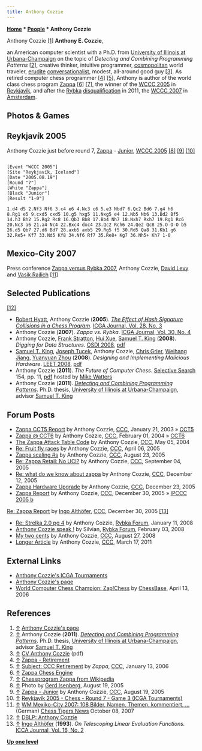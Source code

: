 ```yaml
---
title: Anthony Cozzie
---
```

**[Home](Home "Home") * [People](People "People") * Anthony Cozzie**

[](http://www.acoz.net/) Anthony Cozzie <a id="cite-note-1" href="#cite-ref-1">[1]</a>
**Anthony E. Cozzie**,

an American computer scientist with a Ph.D. from [University of Illinois at Urbana-Champaign](University_of_Illinois_at_Urbana-Champaign "University of Illinois at Urbana-Champaign") on the topic of *Detecting and Combining Programming Patterns* <a id="cite-note-2" href="#cite-ref-2">[2]</a>, creative thinker, intuitive programmer, [cosmopolitan](https://en.wikipedia.org/wiki/Cosmopolitan) world traveler, [erudite](https://en.wikipedia.org/wiki/Erudition) [conversationalist](https://en.wikipedia.org/wiki/Conversation), modest, all-around good guy <a id="cite-note-3" href="#cite-ref-3">[3]</a>. As retired computer chess programmer <a id="cite-note-4" href="#cite-ref-4">[4]</a> <a id="cite-note-5" href="#cite-ref-5">[5]</a>, Anthony is author of the world class chess program [Zappa](Zappa "Zappa") <a id="cite-note-6" href="#cite-ref-6">[6]</a> <a id="cite-note-7" href="#cite-ref-7">[7]</a>, the winner of the [WCCC 2005](WCCC_2005 "WCCC 2005") in [Reykjavík](https://en.wikipedia.org/wiki/Reykjav%C3%ADk), and after the [Rybka](Rybka "Rybka") [disqualification](World_Computer_Chess_Championship#RybkaDisqualification "World Computer Chess Championship") in 2011, the [WCCC 2007](WCCC_2007 "WCCC 2007") in [Amsterdam](https://en.wikipedia.org/wiki/Amsterdam).

## Photos & Games

## Reykjavík 2005

[](File:Anthony2005.JPG)
Anthony Cozzie just before round 7, [Zappa](Zappa "Zappa") - [Junior](Junior "Junior"), [WCCC 2005](WCCC_2005 "WCCC 2005") <a id="cite-note-8" href="#cite-ref-8">[8]</a> <a id="cite-note-9" href="#cite-ref-9">[9]</a> <a id="cite-note-10" href="#cite-ref-10">[10]</a>

```

[Event "WCCC 2005"]
[Site "Reykjavík, Iceland"]
[Date "2005.08.19"]
[Round "7"]
[White "Zappa"]
[Black "Junior"]
[Result "1-0"]

1.d4 d5 2.Nf3 Nf6 3.c4 e6 4.Nc3 c6 5.e3 Nbd7 6.Qc2 Bd6 7.g4 h6 
8.Rg1 e5 9.cxd5 cxd5 10.g5 hxg5 11.Nxg5 e4 12.Nb5 Nb6 13.Bd2 Bf5 
14.h3 Bh2 15.Rg2 Rc8 16.Qb3 Bb8 17.Bb4 Nh7 18.Nxh7 Rxh7 19.Rg1 Rc6 
20.Nc3 a6 21.a4 Nc4 22.Bxc4 dxc4 23.Qc2 Rch6 24.Qe2 Qc8 25.O-O-O b5 
26.d5 Qb7 27.d6 Bd7 28.axb5 axb5 29.Rg5 f5 30.Rd5 Qa8 31.Kb1 g6 
32.Re5+ Kf7 33.Nd5 Kf8 34.Nf6 Rf7 35.Re8+ Kg7 36.Nh5+ Kh7 1-0

```

## Mexico-City 2007

[](http://www.chesstigers.de/index_news.php?id=1269&rubrik=3)
Press conference [Zappa versus Rybka 2007](Zappa_versus_Rybka_2007 "Zappa versus Rybka 2007"), Anthony Cozzie, [David Levy](David_Levy "David Levy") and [Vasik Rajlich](Vasik_Rajlich "Vasik Rajlich") <a id="cite-note-11" href="#cite-ref-11">[11]</a>

## Selected Publications

<a id="cite-note-12" href="#cite-ref-12">[12]</a>

- [Robert Hyatt](Robert_Hyatt "Robert Hyatt"), Anthony Cozzie (**2005**). *[The Effect of Hash Signature Collisions in a Chess Program](http://www.craftychess.com/hyatt/collisions.html)*. [ICGA Journal, Vol. 28, No. 3](ICGA_Journal#18_3 "ICGA Journal")
- Anthony Cozzie (**2007**). *Zappa vs. Rybka*. [ICGA Journal, Vol. 30, No. 4](ICGA_Journal#30_4 "ICGA Journal")
- Anthony Cozzie, [Frank Stratton](http://www.informatik.uni-trier.de/~ley/db/indices/a-tree/s/Stratton:Frank.html), [Hui Xue](http://www.informatik.uni-trier.de/~ley/db/indices/a-tree/x/Xue:Hui.html), [Samuel T. King](Mathematician#STKing "Mathematician") (**2008**). *Digging for Data Structures*. [OSDI 2008](http://www.informatik.uni-trier.de/~ley/db/conf/osdi/osdi2008.html#CozzieSXK08), [pdf](http://www.usenix.org/event/osdi08/tech/full_papers/cozzie/cozzie.pdf)
- [Samuel T. King](Mathematician#STKing "Mathematician"), [Joseph Tucek](http://opera.ucsd.edu/~tucek/), Anthony Cozzie, [Chris Grier](http://www.informatik.uni-trier.de/~ley/db/indices/a-tree/g/Grier:Chris.html), [Weihang Jiang](http://cn.linkedin.com/in/weihangjiang), [Yuanyuan Zhou](http://www.jacobsschool.ucsd.edu/faculty/faculty_bios/index.sfe?fmp_recid=317) (**2008**). *Designing and Implementing Malicious Hardware*. [LEET 2008](http://www.informatik.uni-trier.de/~ley/db/conf/nsdi/leet2008.html#KingTCGJZ08), [pdf](http://www.cs.uiuc.edu/homes/kingst/Research_files/king08.pdf)
- Anthony Cozzie (**2011**). *The Future of Computer Chess*. [Selective Search](Selective_Search "Selective Search") 154, pp. 11, [pdf](http://www.chesscomputeruk.com/SS_154.pdf) hosted by [Mike Watters](Mike_Watters "Mike Watters")
- Anthony Cozzie (**2011**). *[Detecting and Combining Programming Patterns](http://www.ideals.illinois.edu/handle/2142/24358)*. Ph.D. thesis, [University of Illinois at Urbana-Champaign](University_of_Illinois_at_Urbana-Champaign "University of Illinois at Urbana-Champaign"), advisor [Samuel T. King](Mathematician#STKing "Mathematician")

## Forum Posts

- [Zappa CCT5 Report](https://www.stmintz.com/ccc/index.php?id=278632) by Anthony Cozzie, [CCC](CCC "CCC"), January 21, 2003 » [CCT5](CCT5 "CCT5")
- [Zappa @ CCT6](https://www.stmintz.com/ccc/index.php?id=346423) by Anthony Cozzie, [CCC](CCC "CCC"), February 01, 2004 » [CCT6](CCT6 "CCT6")
- [The Zappa Attack Table Code](https://www.stmintz.com/ccc/index.php?id=363519) by Anthony Cozzie, [CCC](CCC "CCC"), May 05, 2004
- [Re: Fruit fly races](https://www.stmintz.com/ccc/index.php?id=419900) by Anthony Cozzie, [CCC](CCC "CCC"), April 06, 2005
- [Zappa scaling #s](https://www.stmintz.com/ccc/index.php?id=444686) by Anthony Cozzie, [CCC](CCC "CCC"), August 23, 2005
- [Re: Zappa Retail: No UCI?](https://www.stmintz.com/ccc/index.php?id=447511) by Anthony Cozzie, [CCC](CCC "CCC"), September 04, 2005
- [Re: what do we know about zappa](https://www.stmintz.com/ccc/index.php?id=469523) by Anthony Cozzie, [CCC](CCC "CCC"), December 12, 2005
- [Zappa Hardware Upgrade](https://www.stmintz.com/ccc/index.php?id=472806) by Anthony Cozzie, [CCC](CCC "CCC"), December 23, 2005
- [Zappa Report](https://www.stmintz.com/ccc/index.php?id=475497) by Anthony Cozzie, [CCC](CCC "CCC"), December 30, 2005 » [IPCCC 2005 b](IPCCC_2005_b "IPCCC 2005 b")

[Re: Zappa Report](https://www.stmintz.com/ccc/index.php?id=475521) by [Ingo Althöfer](Ingo_Alth%C3%B6fer "Ingo Althöfer"), [CCC](CCC "CCC"), December 30, 2005 <a id="cite-note-13" href="#cite-ref-13">[13]</a>

- [Re: Strelka 2.0 pg 4](http://rybkaforum.net/cgi-bin/rybkaforum/topic_show.pl?tid=3006;pg=4) by Anthony Cozzie, [Rybka Forum](Computer_Chess_Forums "Computer Chess Forums"), January 11, 2008
- [Anthony Cozzie speak !](http://rybkaforum.net/cgi-bin/rybkaforum/topic_show.pl?tid=3172) by Silvian, [Rybka Forum](Computer_Chess_Forums "Computer Chess Forums"), February 03, 2008
- [My two cents](http://www.talkchess.com/forum/viewtopic.php?t=23313) by Anthony Cozzie, [CCC](CCC "CCC"), August 27, 2008
- [Longer Article](http://www.talkchess.com/forum/viewtopic.php?t=38440) by Anthony Cozzie, [CCC](CCC "CCC"), March 17, 2011

## External Links

- [Anthony Cozzie's ICGA Tournaments](https://www.game-ai-forum.org/icga-tournaments/person.php?id=53)
- [Anthony Cozzie's page](http://www.acoz.net/)
- [World Computer Chess Champion: Zap!Chess](http://www.chessbase.com/newsdetail.asp?newsid=3043) by [ChessBase](ChessBase "ChessBase"), April 13, 2006

## References

1. <a id="cite-ref-1" href="#cite-note-1">↑</a> [Anthony Cozzie's page](http://www.acoz.net/)
1. <a id="cite-ref-2" href="#cite-note-2">↑</a> Anthony Cozzie (**2011**). *[Detecting and Combining Programming Patterns](http://www.ideals.illinois.edu/handle/2142/24358)*. Ph.D. thesis, [University of Illinois at Urbana-Champaign](University_of_Illinois_at_Urbana-Champaign "University of Illinois at Urbana-Champaign"), advisor [Samuel T. King](Mathematician#STKing "Mathematician")
1. <a id="cite-ref-3" href="#cite-note-3">↑</a> [CV Anthony Cozzie](http://www.acoz.net/cv_acozzie.pdf) (pdf)
1. <a id="cite-ref-4" href="#cite-note-4">↑</a> [Zappa - Retirement](http://www.acoz.net/zappa/#retirement)
1. <a id="cite-ref-5" href="#cite-note-5">↑</a> [Subject: CCC Retirement](https://www.stmintz.com/ccc/index.php?id=479353) by *Zappa*, [CCC](CCC "CCC"), January 13, 2006
1. <a id="cite-ref-6" href="#cite-note-6">↑</a> [Zappa Chess Engine](https://netfiles.uiuc.edu/acozzie2/www/zappa/)
1. <a id="cite-ref-7" href="#cite-note-7">↑</a> [Chessprogram Zappa from Wikipedia](https://en.wikipedia.org/wiki/Zappa_%28chess%29)
1. <a id="cite-ref-8" href="#cite-note-8">↑</a> Photo by [Gerd Isenberg](Gerd_Isenberg "Gerd Isenberg"), August 19, 2005
1. <a id="cite-ref-9" href="#cite-note-9">↑</a> [Zappa - Junior](https://www.stmintz.com/ccc/index.php?id=443224) by Anthony Cozzie, [CCC](CCC "CCC"), August 19, 2005
1. <a id="cite-ref-10" href="#cite-note-10">↑</a> [Reykjavík 2005 - Chess - Round 7 - Game 3 (ICGA Tournaments)](https://www.game-ai-forum.org/icga-tournaments/round.php?tournament=21&round=7&id=3)
1. <a id="cite-ref-11" href="#cite-note-11">↑</a> [WM Mexiko-City 2007: 108 Bilder, Namen, Themen, kommentiert, ...](http://www.chesstigers.de/index_news.php?id=1269&rubrik=3) (German) [Chess Tigers News](http://www.chesstigers.de/index.php) October 08, 2007
1. <a id="cite-ref-12" href="#cite-note-12">↑</a> [DBLP: Anthony Cozzie](http://www.informatik.uni-trier.de/~ley/db/indices/a-tree/c/Cozzie:Anthony.html)
1. <a id="cite-ref-13" href="#cite-note-13">↑</a> [Ingo Althöfer](Ingo_Alth%C3%B6fer "Ingo Althöfer") (**1993**). *On Telescoping Linear Evaluation Functions.* [ICCA Journal, Vol. 16, No. 2](ICGA_Journal#16_2 "ICGA Journal")

**[Up one level](People "People")**

